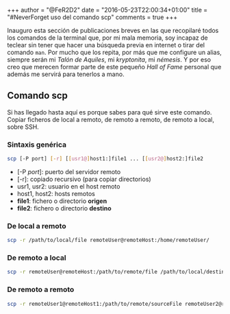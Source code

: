 +++
author = "@FeR2D2"
date = "2016-05-23T22:00:34+01:00"
title = "#NeverForget uso del comando scp"
comments = true
+++

Inauguro esta sección de publicaciones breves en las que recopilaré todos los comandos de la terminal que, por mi mala memoria, soy incapaz de teclear sin tener que hacer una búsqueda previa en internet o tirar del comando `man`. Por mucho que los repita, por más que me configure un alias, siempre serán mi *Talón de Aquiles*, mi *kryptonita*, mi *némesis*. Y por eso creo que merecen formar parte de este pequeño *Hall of Fame* personal que además me servirá para tenerlos a mano.

## Comando scp

Si has llegado hasta aquí es porque sabes para qué sirve este comando. Copiar ficheros de local a remoto, de remoto a remoto, de remoto a local, sobre SSH.

### Sintaxis genérica

```bash
scp [-P port] [-r] [[usr1@]host1:]file1 ... [[usr2@]host2:]file2
```

- [-P *port*]: puerto del servidor remoto
- [-r]: copiado recursivo (para copiar directorios)
- usr1, usr2: usuario en el host remoto
- host1, host2: hosts remotos
- **file1**: fichero o directorio **origen**
- **file2**: fichero o directorio **destino**

### De local a remoto

```bash
scp -r /path/to/local/file remoteUser@remoteHost:/home/remoteUser/
```

### De remoto a local

```bash
scp -r remoteUser@remoteHost:/path/to/remote/file /path/to/local/destination
```

### De remoto a remoto

```bash
scp -r remoteUser1@remoteHost1:/path/to/remote/sourceFile remoteUser2@remoteHost2:/path/to/remote/destination
```
